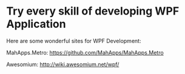 # Try every skill of developing WPF Application

Here are some wonderful sites for WPF Development:

MahApps.Metro: https://github.com/MahApps/MahApps.Metro

Awesomium: http://wiki.awesomium.net/wpf/

